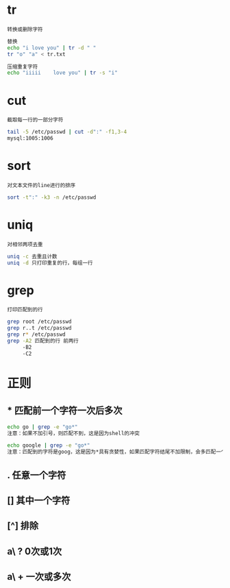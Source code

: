 # tr
	转换或删除字符
```bash
替换
echo "i love you" | tr -d " "
tr "o" "a" < tr.txt

压缩重复字符
echo "iiiii    love you" | tr -s "i"
```
# cut
	截取每一行的一部分字符
```bash
tail -5 /etc/passwd | cut -d":" -f1,3-4
mysql:1005:1006
```
# sort
	对文本文件的line进行的排序
```bash
sort -t":" -k3 -n /etc/passwd
```
# uniq
	对相邻两项去重
```bash
uniq -c 去重且计数
uniq -d 只打印重复的行，每组一行
```
# grep
	打印匹配到的行
```bash
grep root /etc/passwd
grep r..t /etc/passwd
grep r* /etc/passwd
grep -A2 匹配到的行 前两行
	 -B2
	 -C2

```
# 正则
## * 匹配前一个字符一次后多次
```bash
echo go | grep -e "go*"
注意：如果不加引号，则匹配不到，这是因为shell的冲突

echo google | grep -e "go*"
注意：匹配到的字符是goog，这是因为*具有贪婪性，如果匹配字符结尾不加限制，会多匹配一个字符，才能结束


```
## . 任意一个字符
## [] 其中一个字符
## [^]  排除
## a\ ?  0次或1次
## a\ + 一次或多次
